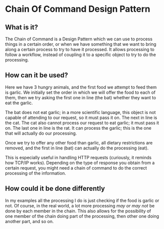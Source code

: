 # Chain Of Command Design Pattern

## What is it?

The Chain of Command is a Design Pattern which we can use to process things in a certain order, or when we have something that we want to bring along a certain process to try to have it processed. It allows processing to follow a workflow, instead of coupling it to a specific object to try to do the processing.

## How can it be used?

Here we have 3 hungry animals, and the first food we attempt to feed them is garlic. We initially set the order in which we will offer the food to each of them, then we try asking the first one in line (the bat) whether they want to eat the garlic.

The bat does not eat garlic; in a more scientific language, this object is not capable of attending to our request, so it must pass it on.
The next in line is the cat. The cat also cannot process our request to eat garlic; it must pass it on.
The last one in line is the rat. It can process the garlic; this is the one that will actually do our processing.

Once we try to offer any other food than garlic, all dietary restrictions are removed, and the first in line (bat) can actually do the processing (eat).

This is especially useful in handling HTTP requests (curiously, it reminds how TCP/IP works). Depending on the type of response you obtain from a certain request, you might need a chain of command to do the correct processing of the information. 

## How could it be done differently

In my examples all the processing I do is just checking  if the food is garlic or not. Of course, in the real world, a lot more processing _may or may not_ be done by each member in the chain. This also allows for the possibility of one member of the chain doing part of the processing, then other one doing another part, and so on.